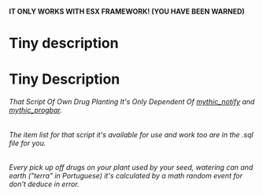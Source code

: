 **IT ONLY WORKS WITH ESX FRAMEWORK! (YOU HAVE BEEN WARNED)**

# Tiny description

# Tiny Description
###### That Script Of Own Drug Planting It's Only Dependent Of [mythic_notify](https://github.com/JayMontana36/mythic_notify) and [mythic_progbar](https://github.com/HalCroves/mythic_progbar).
###### The item list for that script it's available for use and work too are in the .sql file for you.
###### Every pick up off drugs on your plant used by your seed, watering can and earth ("terra" in Portuguese) it's calculated by a math random event for don't deduce in error.
